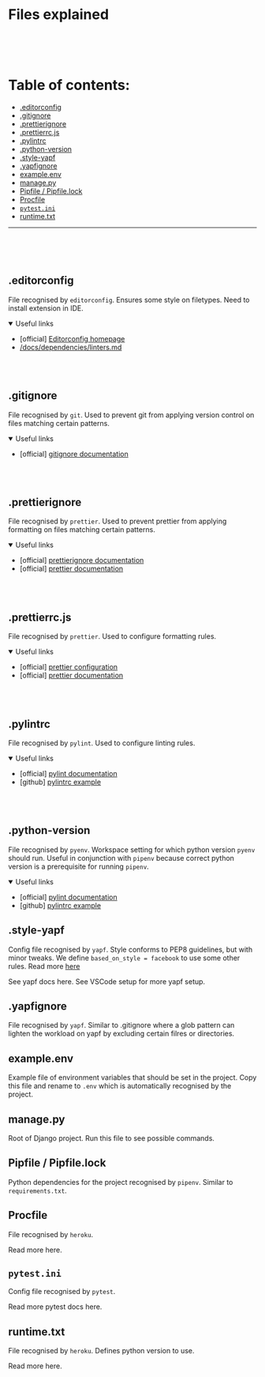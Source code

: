 # Files explained

<br>
<br>
<br>

# Table of contents:

- [.editorconfig](#editorconfig)
- [.gitignore](#gitignore)
- [.prettierignore](#prettierignore)
- [.prettierrc.js](#prettierrcjs)
- [.pylintrc](#pylintrc)
- [.python-version](#python-version)
- [.style-yapf](#style-yapf)
- [.yapfignore](#yapfignore)
- [example.env](#exampleenv)
- [manage.py](#managepy)
- [Pipfile / Pipfile.lock](#pipfile--pipfilelock)
- [Procfile](#procfile)
- [`pytest.ini`](#pytestini)
- [runtime.txt](#runtimetxt)
<hr>

<br>
<br>
<br>

## .editorconfig

File recognised by `editorconfig`.
Ensures some style on filetypes.
Need to install extension in IDE.

<details open>
<summary>Useful links</summary>

- [official] [Editorconfig homepage](https://editorconfig.org/)
- [/docs/dependencies/linters.md](/docs/dependencies/linters.md)

</details>

<br>
<br>

## .gitignore

File recognised by `git`.
Used to prevent git from applying version control on files matching certain patterns.

<details open>
<summary>Useful links</summary>

- [official] [gitignore documentation](https://git-scm.com/docs/gitignore)

</details>

<br>
<br>

## .prettierignore

File recognised by `prettier`.
Used to prevent prettier from applying formatting on files matching certain patterns.

<details open>
<summary>Useful links</summary>

- [official] [prettierignore documentation](https://prettier.io/docs/en/ignore.html#ignoring-files-prettierignore)
- [official] [prettier documentation](https://prettier.io/docs/en/index.html)

</details>

<br>
<br>

## .prettierrc.js

File recognised by `prettier`.
Used to configure formatting rules.

<details open>
<summary>Useful links</summary>

- [official] [prettier configuration](https://prettier.io/docs/en/configuration.html)
- [official] [prettier documentation](https://prettier.io/docs/en/index.html)

</details>

<br>
<br>

## .pylintrc

File recognised by `pylint`.
Used to configure linting rules.

<details open>
<summary>Useful links</summary>

- [official] [pylint documentation](https://pylint.pycqa.org/en/latest/)
- [github] [pylintrc example](https://github.com/PyCQA/pylint/blob/main/pylintrc)

</details>

<br>
<br>

## .python-version

File recognised by `pyenv`.
Workspace setting for which python version `pyenv` should run. Useful in conjunction with `pipenv` because correct python version is a prerequisite for running `pipenv`.

<details open>
<summary>Useful links</summary>

- [official] [pylint documentation](https://pylint.pycqa.org/en/latest/)
- [github] [pylintrc example](https://github.com/PyCQA/pylint/blob/main/pylintrc)

</details>

## .style-yapf

Config file recognised by `yapf`.
Style conforms to PEP8 guidelines, but with minor tweaks.
We define `based_on_style = facebook` to use some other rules.
Read more [here]()

See yapf docs here.
See VSCode setup for more yapf setup.

## .yapfignore

File recognised by `yapf`.
Similar to .gitignore where a glob pattern can lighten the workload on yapf by excluding certain filres or directories.

## example.env

Example file of environment variables that should be set in the project. Copy this file and rename to `.env` which is automatically recognised by the project.

## manage.py

Root of Django project. Run this file to see possible commands.

## Pipfile / Pipfile.lock

Python dependencies for the project recognised by `pipenv`. Similar to `requirements.txt`.

## Procfile

File recognised by `heroku`.

Read more here.

## `pytest.ini`

Config file recognised by `pytest`.

Read more pytest docs here.

## runtime.txt

File recognised by `heroku`.
Defines python version to use.

Read more here.
